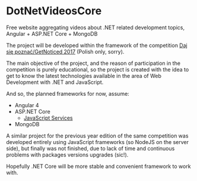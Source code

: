 # DotNetVideosCore
Free website aggregating videos about .NET related development topics, Angular + ASP.NET Core + MongoDB

The project will be developed within the framework of the competition [Daj się poznać/GetNoticed 2017](http://dajsiepoznac.pl) (Polish only, sorry).

The main objective of the project, and the reason of participation in the competition is purely educational, so the project is created with the idea to get to know the latest technologies available in the area of Web Development with .NET and JavaScript.

And so, the planned frameworks for now, assume:
- Angular 4
- ASP.NET Core
    - [JavaScript Services](https://github.com/aspnet/JavaScriptServices)
- MongoDB

A similar project for the previous year edition of the same competition was developed entirely using JavaScript frameworks (so NodeJS on the server side), but finally was not finished, due to lack of time and continuous problems with packages versions upgrades (sic!).

Hopefully .NET Core will be more stable and convenient framework to work with.